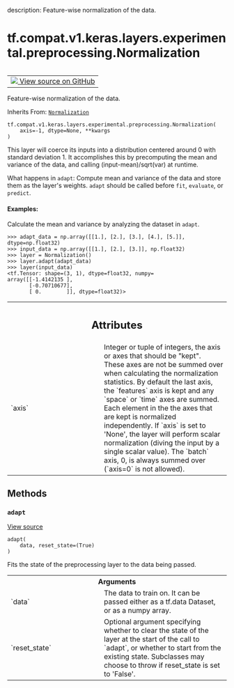 description: Feature-wise normalization of the data.

<div itemscope itemtype="http://developers.google.com/ReferenceObject">
<meta itemprop="name" content="tf.compat.v1.keras.layers.experimental.preprocessing.Normalization" />
<meta itemprop="path" content="Stable" />
<meta itemprop="property" content="__init__"/>
<meta itemprop="property" content="__new__"/>
<meta itemprop="property" content="adapt"/>
</div>

# tf.compat.v1.keras.layers.experimental.preprocessing.Normalization

<!-- Insert buttons and diff -->

<table class="tfo-notebook-buttons tfo-api nocontent" align="left">
<td>
  <a target="_blank" href="https://github.com/tensorflow/tensorflow/blob/r2.3/tensorflow/python/keras/layers/preprocessing/normalization_v1.py#L27-L28">
    <img src="https://www.tensorflow.org/images/GitHub-Mark-32px.png" />
    View source on GitHub
  </a>
</td>
</table>



Feature-wise normalization of the data.

Inherits From: [`Normalization`](../../../../../../../tf/keras/layers/experimental/preprocessing/Normalization.md)

<pre class="devsite-click-to-copy prettyprint lang-py tfo-signature-link">
<code>tf.compat.v1.keras.layers.experimental.preprocessing.Normalization(
    axis=-1, dtype=None, **kwargs
)
</code></pre>



<!-- Placeholder for "Used in" -->

This layer will coerce its inputs into a distribution centered around
0 with standard deviation 1. It accomplishes this by precomputing the mean and
variance of the data, and calling (input-mean)/sqrt(var) at runtime.

What happens in `adapt`: Compute mean and variance of the data and store them
  as the layer's weights. `adapt` should be called before `fit`, `evaluate`,
  or `predict`.

#### Examples:



Calculate the mean and variance by analyzing the dataset in `adapt`.

```
>>> adapt_data = np.array([[1.], [2.], [3.], [4.], [5.]], dtype=np.float32)
>>> input_data = np.array([[1.], [2.], [3.]], np.float32)
>>> layer = Normalization()
>>> layer.adapt(adapt_data)
>>> layer(input_data)
<tf.Tensor: shape=(3, 1), dtype=float32, numpy=
array([[-1.4142135 ],
       [-0.70710677],
       [ 0.        ]], dtype=float32)>
```



<!-- Tabular view -->
 <table class="responsive fixed orange">
<colgroup><col width="214px"><col></colgroup>
<tr><th colspan="2"><h2 class="add-link">Attributes</h2></th></tr>

<tr>
<td>
`axis`
</td>
<td>
Integer or tuple of integers, the axis or axes that should be
"kept". These axes are not be summed over when calculating the
normalization statistics. By default the last axis, the `features` axis
is kept and any `space` or `time` axes are summed. Each element in the
the axes that are kept is normalized independently. If `axis` is set to
'None', the layer will perform scalar normalization (diving the input
by a single scalar value). The `batch` axis, 0, is always summed over
(`axis=0` is not allowed).
</td>
</tr>
</table>



## Methods

<h3 id="adapt"><code>adapt</code></h3>

<a target="_blank" href="https://github.com/tensorflow/tensorflow/blob/r2.3/tensorflow/python/keras/engine/base_preprocessing_layer.py#L130-L216">View source</a>

<pre class="devsite-click-to-copy prettyprint lang-py tfo-signature-link">
<code>adapt(
    data, reset_state=(True)
)
</code></pre>

Fits the state of the preprocessing layer to the data being passed.


<!-- Tabular view -->
 <table class="responsive fixed orange">
<colgroup><col width="214px"><col></colgroup>
<tr><th colspan="2">Arguments</th></tr>

<tr>
<td>
`data`
</td>
<td>
The data to train on. It can be passed either as a tf.data Dataset,
or as a numpy array.
</td>
</tr><tr>
<td>
`reset_state`
</td>
<td>
Optional argument specifying whether to clear the state of
the layer at the start of the call to `adapt`, or whether to start from
the existing state. Subclasses may choose to throw if reset_state is set
to 'False'.
</td>
</tr>
</table>






